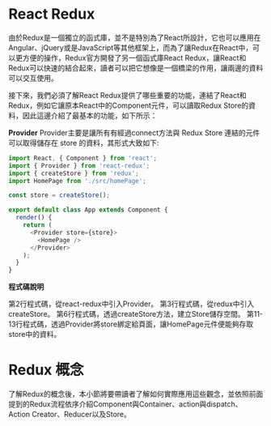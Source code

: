 # React Redux

由於Redux是一個獨立的函式庫，並不是特別為了React所設計，它也可以應用在Angular、jQuery或是JavaScript等其他框架上，而為了讓Redux在React中，可以更方便的操作，Redux官方開發了另一個函式庫React Redux，讓React和Redux可以快速的結合起來，讀者可以把它想像是一個橋梁的作用，讓兩邊的資料可以交互使用。

接下來，我們必須了解React Redux提供了哪些重要的功能，連結了React和Redux，例如它讓原本React中的Component元件，可以讀取Redux Store的資料，因此這邊介紹了最基本的功能，如下所示：

**Provider**
Provider主要是讓所有有經過connect方法與 Redux Store 連結的元件可以取得儲存在 store 的資料，其形式大致如下:
``` javascript
import React, { Component } from 'react';
import { Provider } from 'react-redux';
import { createStore } from 'redux';
import HomePage from './src/homePage';

const store = createStore();

export default class App extends Component {
  render() {
    return (
      <Provider store={store}>
        <HomePage />
      </Provider>
    );
  }
}
```
**程式碼說明**

第2行程式碼，從react-redux中引入Provider。
第3行程式碼，從redux中引入createStore。
第6行程式碼，透過createStore方法，建立Store儲存空間。
第11-13行程式碼，透過Provider將store綁定給頁面，讓HomePage元件便能夠存取store中的資料。

# Redux 概念

了解Redux的概念後，本小節將要帶讀者了解如何實際應用這些觀念，並依照前面提到的Redux流程依序介紹Component與Container、action與dispatch、Action Creator、Reducer以及Store。